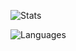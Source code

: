 ![Stats](https://github-readme-stats-red-three.vercel.app/api?username=malsabbagh&count_private=true&include_all_commits&hide=stars&hide_title=true&langs_count=true&custom_title=Stats&show_icons=true&theme=radical&role=OWNER,ORGANIZATION_MEMBER,COLLABORATOR) 

![Languages](https://github-readme-stats-red-three.vercel.app/api/top-langs?username=malsabbagh&count_private=true&theme=radical&langs_count=10&hide_title=true&hide=inno%20setup,hcl,jupyter%20notebook,javascript,html,jsonnet,vue&layout=compact)

<!--
**malsabbagh/malsabbagh** is a ✨ _special_ ✨ repository because its `README.md` (this file) appears on your GitHub profile.

Here are some ideas to get you started:

- 🔭 I’m currently working on ...
- 🌱 I’m currently learning ...
- 👯 I’m looking to collaborate on ...
- 🤔 I’m looking for help with ...
- 💬 Ask me about ...
- 📫 How to reach me: ...
- 😄 Pronouns: ...
- ⚡ Fun fact: ...
-->
